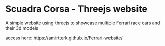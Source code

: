 # Scuadra Corsa - Threejs website

A simple website using threejs to showcase multiple Ferrari race cars and their 3d models 

access here: https://amirtterk.github.io/Ferrari-website/


